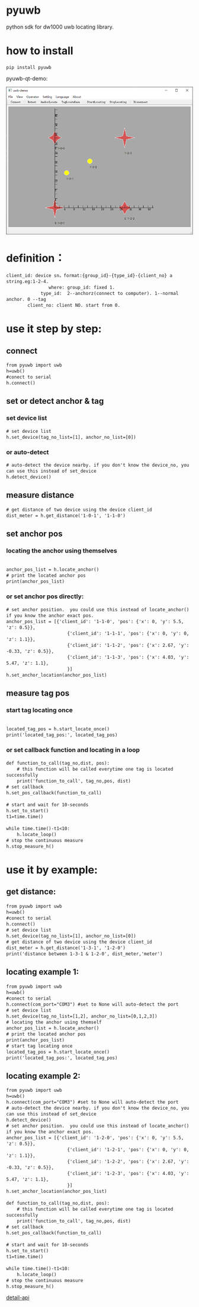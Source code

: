 # pyuwb
python sdk for dw1000 uwb locating library.

# how to install
```
pip install pyuwb
```

pyuwb-qt-demo:

![avatar](https://github.com/Jiangshan00001/pyuwb/raw/main/doc/snap_shot1.png)


# definition：
```
client_id: device sn，format:{group_id}-{type_id}-{client_no} a string.eg:1-2-4.
                where: group_id: fixed 1.
		     type_id:  2--anchorz(connect to computer). 1--normal anchor. 0 --tag
		client_no: client NO. start from 0.
```


# use it step by step:

## connect

```
from pyuwb import uwb
h=uwb()
#conect to serial
h.connect()

```
## set or detect anchor & tag

### set device list
```
# set device list
h.set_device(tag_no_list=[1], anchor_no_list=[0])
```
### or auto-detect
```
# auto-detect the device nearby. if you don't know the device_no, you can use this instead of set_device
h.detect_device()

```

## measure distance

```
# get distance of two device using the device client_id
dist_meter = h.get_distance('1-0-1', '1-1-0')
```

## set anchor pos

### locating the anchor using themselves
```

anchor_pos_list = h.locate_anchor()
# print the located anchor pos
print(anchor_pos_list)
```

### or set anchor pos directly:
```
# set anchor position.  you could use this instead of locate_anchor() if you know the anchor exact pos.
anchor_pos_list = [{'client_id': '1-1-0', 'pos': {'x': 0, 'y': 5.5, 'z': 0.5}},
                       {'client_id': '1-1-1', 'pos': {'x': 0, 'y': 0, 'z': 1.1}},
                       {'client_id': '1-1-2', 'pos': {'x': 2.67, 'y': -0.33, 'z': 0.5}},
                       {'client_id': '1-1-3', 'pos': {'x': 4.03, 'y': 5.47, 'z': 1.1},
                       }]
h.set_anchor_location(anchor_pos_list)

```

## measure tag pos

### start tag locating once
```

located_tag_pos = h.start_locate_once()
print('located_tag_pos:', located_tag_pos)
```
### or set callback function and locating in a loop

```
def function_to_call(tag_no,dist, pos):
	# this function will be called everytime one tag is located successfully
	print('function_to_call', tag_no,pos, dist)
# set callback
h.set_pos_callback(function_to_call)

# start and wait for 10-seconds
h.set_to_start()
t1=time.time()

while time.time()-t1<10:
	h.locate_loop()
# stop the continuous measure
h.stop_measure_h()

```




# use it by example:

## get distance:
```
from pyuwb import uwb
h=uwb()
#conect to serial
h.connect()
# set device list
h.set_device(tag_no_list=[1], anchor_no_list=[0])
# get distance of two device using the device client_id
dist_meter = h.get_distance('1-3-1', '1-2-0')
print('distance between 1-3-1 & 1-2-0', dist_meter,'meter')
```

## locating example 1:
```
from pyuwb import uwb
h=uwb()
#conect to serial
h.connect(com_port="COM3") #set to None will auto-detect the port
# set device list
h.set_device(tag_no_list=[1,2], anchor_no_list=[0,1,2,3])
# locating the anchor using themself
anchor_pos_list = h.locate_anchor()
# print the located anchor pos
print(anchor_pos_list)
# start tag locating once
located_tag_pos = h.start_locate_once()
print('located_tag_pos:', located_tag_pos)
```

## locating example 2:
```
from pyuwb import uwb
h=uwb()
h.connect(com_port="COM3") #set to None will auto-detect the port
# auto-detect the device nearby. if you don't know the device_no, you can use this instead of set_device
h.detect_device()
# set anchor position.  you could use this instead of locate_anchor() if you know the anchor exact pos.
anchor_pos_list = [{'client_id': '1-2-0', 'pos': {'x': 0, 'y': 5.5, 'z': 0.5}},
                       {'client_id': '1-2-1', 'pos': {'x': 0, 'y': 0, 'z': 1.1}},
                       {'client_id': '1-2-2', 'pos': {'x': 2.67, 'y': -0.33, 'z': 0.5}},
                       {'client_id': '1-2-3', 'pos': {'x': 4.03, 'y': 5.47, 'z': 1.1},
                       }]
h.set_anchor_location(anchor_pos_list)

def function_to_call(tag_no,dist, pos):
	# this function will be called everytime one tag is located successfully
	print('function_to_call', tag_no,pos, dist)
# set callback
h.set_pos_callback(function_to_call)

# start and wait for 10-seconds
h.set_to_start()
t1=time.time()

while time.time()-t1<10:
	h.locate_loop()
# stop the continuous measure
h.stop_measure_h()
```

[detail-api](doc/pyuwb_api.md)

